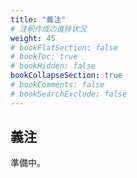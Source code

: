 ```yaml
---
title: "義注"
# 注釈作成の進捗状況
weight: 45
# bookFlatSection: false
# bookToc: true
# bookHidden: false
bookCollapseSection: true
# bookComments: false
# bookSearchExclude: false
---
```

## 義注

準備中。